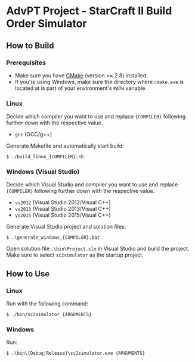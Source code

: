 # AdvPT Project - StarCraft II Build Order Simulator

## How to Build

### Prerequisites

* Make sure you have [CMake](https://cmake.org/) (version >= 2.8) installed.
* If you're using Windows, make sure the directory where `cmake.exe` is located at is part of your environment's `PATH` variable.

### Linux

Decide which compiler you want to use and replace  `{COMPILER}` following further down with the respective value.

* `gcc` (GCC/g++)

Generate Makefile and automatically start build:

```text
$ ./build_linux_{COMPILER}.sh
```

### Windows (Visual Studio)

Decide which Visual Studio and compiler you want to use and replace  `{COMPILER}` following further down with the respective value.

* `vs2012` (Visual Studio 2012/Visual C++)
* `vs2013` (Visual Studio 2013/Visual C++)
* `vs2015` (Visual Studio 2015/Visual C++)

Generate Visual Studio project and solution files:

```text
$ .\generate_windows_{COMPILER}.bat
```

Open solution file `.\bin\Project.sln` in Visual Studio and build the project. Make sure to select `sc2simulator` as the startup project.

## How to Use

### Linux

Run with the following command:

```text
$ ./bin/sc2simulator {ARGUMENTS}
```

### Windows

Run:

```text
$ .\bin\{Debug|Release}\sc2simulator.exe {ARGUMENTS}
```
